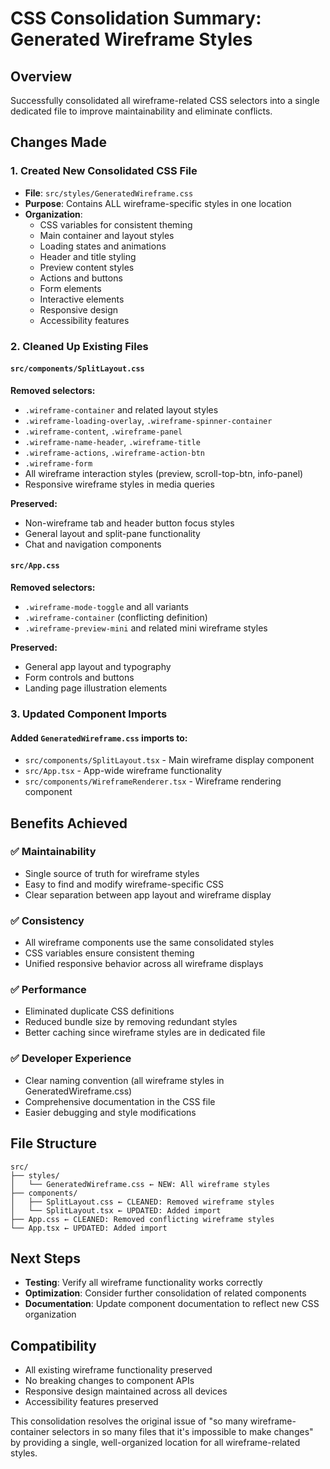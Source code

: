 # CSS Consolidation Summary: Generated Wireframe Styles

## Overview

Successfully consolidated all wireframe-related CSS selectors into a single dedicated file to improve maintainability and eliminate conflicts.

## Changes Made

### 1. Created New Consolidated CSS File

- **File**: `src/styles/GeneratedWireframe.css`
- **Purpose**: Contains ALL wireframe-specific styles in one location
- **Organization**:
  - CSS variables for consistent theming
  - Main container and layout styles
  - Loading states and animations
  - Header and title styling
  - Preview content styles
  - Actions and buttons
  - Form elements
  - Interactive elements
  - Responsive design
  - Accessibility features

### 2. Cleaned Up Existing Files

#### `src/components/SplitLayout.css`

**Removed selectors:**

- `.wireframe-container` and related layout styles
- `.wireframe-loading-overlay`, `.wireframe-spinner-container`
- `.wireframe-content`, `.wireframe-panel`
- `.wireframe-name-header`, `.wireframe-title`
- `.wireframe-actions`, `.wireframe-action-btn`
- `.wireframe-form`
- All wireframe interaction styles (preview, scroll-top-btn, info-panel)
- Responsive wireframe styles in media queries

**Preserved:**

- Non-wireframe tab and header button focus styles
- General layout and split-pane functionality
- Chat and navigation components

#### `src/App.css`

**Removed selectors:**

- `.wireframe-mode-toggle` and all variants
- `.wireframe-container` (conflicting definition)
- `.wireframe-preview-mini` and related mini wireframe styles

**Preserved:**

- General app layout and typography
- Form controls and buttons
- Landing page illustration elements

### 3. Updated Component Imports

#### Added `GeneratedWireframe.css` imports to:

- `src/components/SplitLayout.tsx` - Main wireframe display component
- `src/App.tsx` - App-wide wireframe functionality
- `src/components/WireframeRenderer.tsx` - Wireframe rendering component

## Benefits Achieved

### ✅ **Maintainability**

- Single source of truth for wireframe styles
- Easy to find and modify wireframe-specific CSS
- Clear separation between app layout and wireframe display

### ✅ **Consistency**

- All wireframe components use the same consolidated styles
- CSS variables ensure consistent theming
- Unified responsive behavior across all wireframe displays

### ✅ **Performance**

- Eliminated duplicate CSS definitions
- Reduced bundle size by removing redundant styles
- Better caching since wireframe styles are in dedicated file

### ✅ **Developer Experience**

- Clear naming convention (all wireframe styles in GeneratedWireframe.css)
- Comprehensive documentation in the CSS file
- Easier debugging and style modifications

## File Structure

```
src/
├── styles/
│   └── GeneratedWireframe.css ← NEW: All wireframe styles
├── components/
│   ├── SplitLayout.css ← CLEANED: Removed wireframe styles
│   └── SplitLayout.tsx ← UPDATED: Added import
├── App.css ← CLEANED: Removed conflicting wireframe styles
└── App.tsx ← UPDATED: Added import
```

## Next Steps

- **Testing**: Verify all wireframe functionality works correctly
- **Optimization**: Consider further consolidation of related components
- **Documentation**: Update component documentation to reflect new CSS organization

## Compatibility

- All existing wireframe functionality preserved
- No breaking changes to component APIs
- Responsive design maintained across all devices
- Accessibility features preserved

This consolidation resolves the original issue of "so many wireframe-container selectors in so many files that it's impossible to make changes" by providing a single, well-organized location for all wireframe-related styles.
